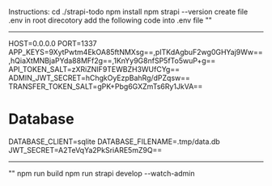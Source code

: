 Instructions:
cd ./strapi-todo
npm install
npm strapi --version
create file .env in root direcotory
add the following code into .env file 
""
***

HOST=0.0.0.0
PORT=1337
APP_KEYS=9XytPwtm4EkOA85ftNMXsg==,pITKdAgbuF2wg0GHYaj9Ww==,hQiaXtMNBjaPYda88MFf2g==,1KnYy9G8nfSP5fTo5wuP+g==
API_TOKEN_SALT=zXRiZNIF9TEWBZH3WUfCYg==
ADMIN_JWT_SECRET=hChgkOyEzpBahRg/dPZqsw==
TRANSFER_TOKEN_SALT=gPK+Pbg6GXZmTs6Ry1JkVA==
# Database
DATABASE_CLIENT=sqlite
DATABASE_FILENAME=.tmp/data.db
JWT_SECRET=A2TeVqYa2PkSriARE5mZ9Q==

***
""
npm run build
npm run strapi develop --watch-admin

